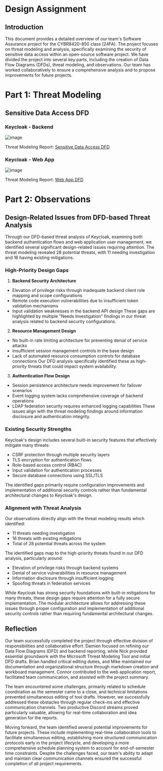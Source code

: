 # Design Assignment

## Introduction
This document provides a detailed overview of our team's Software Assurance project for the CYBR8420-850 class (24FA). The project focuses on threat modeling and analysis, specifically examining the security of sensitive data access within an open-source software project. We have divided the project into several key parts, including the creation of Data Flow Diagrams (DFDs), threat modeling, and observations. Our team has worked collaboratively to ensure a comprehensive analysis and to propose improvements for future projects.

# Part 1: Threat Modeling
## Sensitive Data Access DFD

### Keycloak - Backend
![image](https://github.com/user-attachments/assets/e63efedd-5bc8-43df-9801-e30d38d3be73)

Threat Modeling Report: [Sensitive Data Access DFD](https://htmlpreview.github.io/?https://github.com/mhenke/CYBR8420-SoftwareAssurance-Proposal/blob/main/Data%20Flow%20Diagrams/Sensitive%20Data%20Access%20DFD.htm)

### Keycloak - Web App
![image](https://github.com/user-attachments/assets/3ac3e9d2-0e83-4071-932d-e389d47057b2)

Threat Modeling Report: [Web App DFD](https://htmlpreview.github.io/?https://github.com/mhenke/CYBR8420-SoftwareAssurance-Proposal/blob/main/Data%20Flow%20Diagrams/Keycloak%20Web%20App.htm)

# Part 2: Observations

## Design-Related Issues from DFD-based Threat Analysis
Through our DFD-based threat analysis of Keycloak, examining both backend authentication flows and web application user management, we identified several significant design-related issues requiring attention. The threat modeling revealed 28 potential threats, with 11 needing investigation and 16 having existing mitigations.

### High-Priority Design Gaps

1. **Backend Security Architecture**
- Elevation of privilege risks through inadequate backend client role mapping and scope configurations
- Remote code execution vulnerabilities due to insufficient token validation mechanisms
- Input validation weaknesses in the backend API design
These gaps are highlighted by multiple "Needs Investigation" findings in our threat analysis related to backend security configurations.

2. **Resource Management Design**
- No built-in rate limiting architecture for preventing denial of service attacks
- Insufficient session management controls in the base design
- Lack of automated resource consumption controls for database connections
Our DFD analysis specifically identified these as high-priority threats that could impact system availability.

3. **Authentication Flow Design**
- Session persistence architecture needs improvement for failover scenarios
- Event logging system lacks comprehensive coverage of backend operations
- LDAP federation security requires enhanced logging capabilities
These issues align with the threat modeling findings around information disclosure and authentication integrity.

### Existing Security Strengths
Keycloak's design includes several built-in security features that effectively mitigate many threats:
- CSRF protection through multiple security layers
- TLS encryption for authentication flows
- Role-based access control (RBAC)
- Input validation for authentication processes
- Secure database connections using SSL/TLS

The identified gaps primarily require configuration improvements and implementation of additional security controls rather than fundamental architectural changes to Keycloak's design.

### Alignment with Threat Analysis
Our observations directly align with the threat modeling results which identified:
- 11 threats needing investigation
- 16 threats with existing mitigations  
- Total of 28 potential threats across the system

The identified gaps map to the high-priority threats found in our DFD analysis, particularly around:
- Elevation of privilege risks through backend systems
- Denial of service vulnerabilities in resource management
- Information disclosure through insufficient logging
- Spoofing threats in federation services

While Keycloak has strong security foundations with built-in mitigations for many threats, these design gaps require attention for a fully secure implementation. The modular architecture allows for addressing these issues through proper configuration and implementation of additional security controls rather than requiring fundamental architectural changes.

## Reflection
Our team successfully completed the project through effective division of responsibilities and collaborative effort. Damien focused on refining our Data Flow Diagrams (DFD) and backend reporting, while Nick provided essential groundwork with the Microsoft Threat Modeling Tool and initial DFD drafts. Brian handled critical editing duties, and Mike maintained our documentation and organizational structure through markdown creation and workboard management. Connor contributed to the web application report, facilitated team communication, and assisted with the project summary.

The team encountered some challenges, primarily related to schedule coordination as the semester came to a close, and technical limitations prevented simultaneous editing of tool drafts. However, we successfully addressed these obstacles through regular check-ins and effective communication channels. Two productive Discord streams proved particularly valuable, allowing for real-time collaboration and idea generation for the reports.

Moving forward, the team identified several potential improvements for future projects. These include implementing real-time collaboration tools to facilitate simultaneous editing, establishing more structured communication protocols early in the project lifecycle, and developing a more comprehensive schedule planning system to account for end-of-semester time constraints. Despite the challenges faced, our team's ability to adapt and maintain clear communication channels ensured the successful completion of all project requirements.
